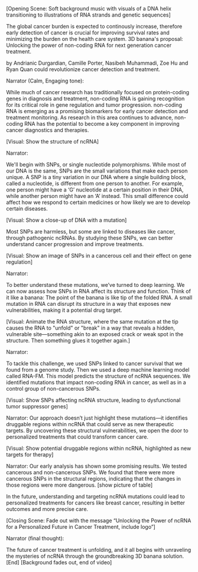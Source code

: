[Opening Scene: Soft background music with visuals of a DNA helix transitioning to illustrations of RNA strands and genetic sequences] 

The global cancer burden is expected to continously increase, therefore early detection of cancer is crucial for improving survival rates and minimizing the burden on the health care system. 3D banana's proposal: Unlocking the power of non-coding RNA for next generation cancer treatment. 

by  Andrianic Durgardian, Camille Porter, Nasibeh Muhammadi, Zoe Hu and Ryan Quan
could revolutionize cancer detection and treatment. 

Narrator (Calm, Engaging tone): 

While much of cancer research has traditionally focused on protein-coding genes in diagnosis and treatment, non-coding RNA is gaining recognition for its critical role in gene regulation and tumor progression. non-coding RNA is emerging as a promising biomarkers for early cancer detection and treatment monitoring. As research in this area continues to advance, non-coding RNA has the potential to become a key component in improving cancer diagnostics and therapies.

[Visual: Show the structure of ncRNA] 

Narrator: 

We'll begin with SNPs, or single nucleotide polymorphisms. While most of our DNA is the same, SNPs are the small variations that make each person unique. A SNP is a tiny variation in our DNA where a single building block, called a nucleotide, is different from one person to another. For example, one person might have a ‘G’ nucleotide at a certain position in their DNA, while another person might have an ‘A’ instead. This small difference could affect how we respond to certain medicines or how likely we are to develop certain diseases. 

[Visual: Show a close-up of DNA with a mutation] 
 
Most SNPs are harmless, but some are linked to diseases like cancer, through pathogenic ncRNAs. By studying these SNPs, we can better understand cancer progression and improve treatments.

[Visual: Show an image of SNPs in a cancerous cell and their effect on gene regulation] 

Narrator: 

To better understand these mutations, we’ve turned to deep learning. We can now assess how SNPs in RNA affect its structure and function. Think of it like a banana: The point of the banana is like tip of the folded RNA.  A small mutation in RNA can disrupt its structure in a way that exposes new vulnerabilities, making it a potential drug target.

[Visual: Animate the RNA structure, where the same mutation at the tip causes the RNA to "unfold" or "break" in a way that reveals a hidden, vulnerable site—something akin to an exposed crack or weak spot in the structure. Then something glues it together again.] 

Narrator: 

To tackle this challenge, we used SNPs linked to cancer survival that we found from a genome study. Then we used a deep machine learning model called RNA-FM. This model predicts the structure of ncRNA sequences.  We identified mutations that impact non-coding RNA in cancer, as well as in a control group of non-cancerous SNPs. 

[Visual: Show SNPs affecting ncRNA structure, leading to dysfunctional tumor suppressor genes] 

Narrator: 
Our approach doesn’t just highlight these mutations—it identifies druggable regions within ncRNA that could serve as new therapeutic targets. By uncovering these structural vulnerabilities, we open the door to personalized treatments that could transform cancer care. 

[Visual: Show potential druggable regions within ncRNA, highlighted as new targets for therapy] 

Narrator: 
Our early analysis has shown some promising results. We tested cancerous and non-cancerous SNPs. We found that there were more cancerous SNPs in the structural regions, indicating that the changes in those regions were more dangerous. 
[show picture of table] 

In the future, understanding and targeting ncRNA mutations could lead to personalized treatments for cancers like breast cancer, resulting in better outcomes and more precise care.

[Closing Scene: Fade out with the message “Unlocking the Power of ncRNA for a Personalized Future in Cancer Treatment, include logo”] 

Narrator (final thought): 

The future of cancer treatment is unfolding, and it all begins with unraveling the mysteries of ncRNA through the groundbreaking 3D banana solution.
[End] 
[Background fades out, end of video]

